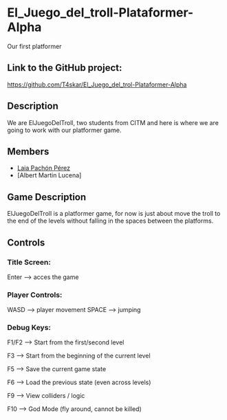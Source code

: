 # El_Juego_del_troll-Plataformer-Alpha

Our first platformer

## Link to the GitHub project:
https://github.com/T4skar/El_Juego_del_trol-Plataformer-Alpha

## Description
We are ElJuegoDelTroll, two students from CITM and here is where we are going to work with our platformer game.

## Members
* [Laia Pachón Pérez](https://github.com/laiapachon)
* [Albert Martin Lucena]

## Game Description
ElJuegoDelTroll is a platformer game, for now is just about move the troll to the end of the levels without falling in the spaces between the platforms.

## Controls


### Title Screen:
   Enter --> acces the game
   
### Player Controls:
   WASD --> player movement
   SPACE --> jumping
   
### Debug Keys:
   F1/F2 --> Start from the first/second level
   
   F3 --> Start from the beginning of the current level
   
   F5 --> Save the current game state
   
   F6 --> Load the previous state (even across levels)
   
   F9 --> View colliders / logic
   
   F10 --> God Mode (fly around, cannot be killed)
   

